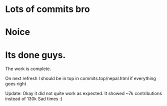 # Lots of commits bro

# Noice



# Its done guys.
The work is complete.

On next refresh I should be in top in commits.top/nepal.html if everything goes right

Update:
Okay it did not quite work as expected. It showed ~7k contributions instead of 130k 
Sad times :(
